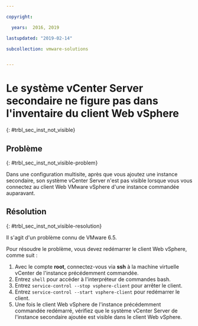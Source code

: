 ```yaml
---

copyright:

  years:  2016, 2019

lastupdated: "2019-02-14"

subcollection: vmware-solutions


---
```


# Le système vCenter Server secondaire ne figure pas dans l'inventaire du client Web vSphere
{: #trbl_sec_inst_not_visible}

## Problème
{: #trbl_sec_inst_not_visible-problem}

Dans une configuration multisite, après que vous ajoutez une instance secondaire, son système vCenter Server n'est pas visible lorsque vous vous connectez au client Web VMware vSphere d'une instance commandée auparavant.

## Résolution
{: #trbl_sec_inst_not_visible-resolution}

Il s'agit d'un problème connu de VMware 6.5.

Pour résoudre le problème, vous devez redémarrer le client Web vSphere, comme suit :

1. Avec le compte **root**, connectez-vous via **ssh** à la machine virtuelle vCenter de l'instance précédemment commandée.
2. Entrez ``shell`` pour accéder à l'interpréteur de commandes bash.
3. Entrez `service-control --stop vsphere-client` pour arrêter le client.
4. Entrez `service-control --start vsphere-client` pour redémarrer le client.
5. Une fois le client Web vSphere de l'instance précédemment commandée redémarré, vérifiez que le système vCenter Server de l'instance secondaire ajoutée est visible dans le client Web vSphere.
